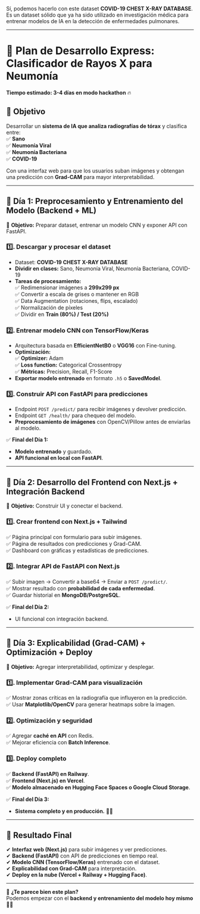 Sí, podemos hacerlo con este dataset **COVID-19 CHEST X-RAY DATABASE**. Es un dataset sólido que ya ha sido utilizado en investigación médica para entrenar modelos de IA en la detección de enfermedades pulmonares.

---

# 🚀 **Plan de Desarrollo Express: Clasificador de Rayos X para Neumonía**
**Tiempo estimado: 3-4 días en modo hackathon** 🔥

## 📌 **Objetivo**
Desarrollar un **sistema de IA que analiza radiografías de tórax** y clasifica entre:  
✅ **Sano**  
✅ **Neumonía Viral**  
✅ **Neumonía Bacteriana**  
✅ **COVID-19**  

Con una interfaz web para que los usuarios suban imágenes y obtengan una predicción con **Grad-CAM** para mayor interpretabilidad.

---

## **📅 Día 1: Preprocesamiento y Entrenamiento del Modelo (Backend + ML)**
🎯 **Objetivo:** Preparar dataset, entrenar un modelo CNN y exponer API con FastAPI.

### **1️⃣. Descargar y procesar el dataset**  
- Dataset: **COVID-19 CHEST X-RAY DATABASE**  
- **Dividir en clases:** Sano, Neumonía Viral, Neumonía Bacteriana, COVID-19  
- **Tareas de procesamiento:**  
  ✅ Redimensionar imágenes a **299x299 px**  
  ✅ Convertir a escala de grises o mantener en RGB  
  ✅ Data Augmentation (rotaciones, flips, escalado)  
  ✅ Normalización de píxeles  
  ✅ Dividir en **Train (80%) / Test (20%)**  

### **2️⃣. Entrenar modelo CNN con TensorFlow/Keras**  
- Arquitectura basada en **EfficientNetB0** o **VGG16** con Fine-tuning.  
- **Optimización:**  
  ✅ **Optimizer:** Adam  
  ✅ **Loss function:** Categorical Crossentropy  
  ✅ **Métricas:** Precision, Recall, F1-Score  
- **Exportar modelo entrenado** en formato `.h5` o **SavedModel**.  

### **3️⃣. Construir API con FastAPI para predicciones**  
- Endpoint `POST /predict/` para recibir imágenes y devolver predicción.  
- Endpoint `GET /health/` para chequeo del modelo.  
- **Preprocesamiento de imágenes** con OpenCV/Pillow antes de enviarlas al modelo.  

✅ **Final del Día 1:**  
- **Modelo entrenado** y guardado.  
- **API funcional en local con FastAPI**.  

---

## **📅 Día 2: Desarrollo del Frontend con Next.js + Integración Backend**
🎯 **Objetivo:** Construir UI y conectar el backend.

### **1️⃣. Crear frontend con Next.js + Tailwind**  
✅ Página principal con formulario para subir imágenes.  
✅ Página de resultados con predicciones y Grad-CAM.  
✅ Dashboard con gráficas y estadísticas de predicciones.  

### **2️⃣. Integrar API de FastAPI con Next.js**  
✅ Subir imagen → Convertir a base64 → Enviar a `POST /predict/`.  
✅ Mostrar resultado con **probabilidad de cada enfermedad**.  
✅ Guardar historial en **MongoDB/PostgreSQL**.  

✅ **Final del Día 2:**  
- UI funcional con integración backend.  

---

## **📅 Día 3: Explicabilidad (Grad-CAM) + Optimización + Deploy**
🎯 **Objetivo:** Agregar interpretabilidad, optimizar y desplegar.

### **1️⃣. Implementar Grad-CAM para visualización**  
✅ Mostrar zonas críticas en la radiografía que influyeron en la predicción.  
✅ Usar **Matplotlib/OpenCV** para generar heatmaps sobre la imagen.  

### **2️⃣. Optimización y seguridad**  
✅ Agregar **caché en API** con Redis.  
✅ Mejorar eficiencia con **Batch Inference**.  

### **3️⃣. Deploy completo**  
✅ **Backend (FastAPI) en Railway**.  
✅ **Frontend (Next.js) en Vercel**.  
✅ **Modelo almacenado en Hugging Face Spaces o Google Cloud Storage**.  

✅ **Final del Día 3:**  
- **Sistema completo y en producción.** 🚀🔥  

---

## **🚀 Resultado Final**
✔ **Interfaz web (Next.js)** para subir imágenes y ver predicciones.  
✔ **Backend (FastAPI)** con API de predicciones en tiempo real.  
✔ **Modelo CNN (TensorFlow/Keras)** entrenado con el dataset.  
✔ **Explicabilidad con Grad-CAM** para interpretación.  
✔ **Deploy en la nube (Vercel + Railway + Hugging Face)**.  

---

🔹 **¿Te parece bien este plan?**  
Podemos empezar con el **backend y entrenamiento del modelo hoy mismo** 🚀💥
